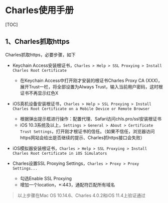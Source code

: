 # Charles使用手册

[TOC]

## 1、Charles抓取https

Charles抓取https，必要步骤，如下

* Keychain Access安装根证书，`Charles > Help > SSL Proxying > Install Charles Root Certificate`
  * 在Keychain Access中打开刚才安装的根证书Charles Proxy CA (XXX)，展开Trust一栏，将全部设置为Always Trust，输入当前用户密码，这时根证书不再显示红色X



* iOS真机设备安装根证书，`Charles > Help > SSL Proxying > Install Charles Root Certificate on a Mobile Device or Remote Browser`
  * 根据弹出提示框进行操作：配置代理、Safari访问chls.pro/ssl安装根证书
  * iOS 10.3系统及以上，`Settings > General > About > Certificate Trust Settings`，打开刚才根证书的信任。（如果不信任，浏览器访问https网站会给出是否继续的提示、Charles抓https接口会失败）



* iOS模拟器安装根证书，`Charles > Help > SSL Proxying > Install Charles Root Certificate in iOS Simulators`



* Charles设置SSL Proxying Settings，`Charles > Proxy > Proxy Settings...`
  * 勾选Enable SSL Proxying
  * 增加一个location，*:443，通配符匹配所有域名



> 以上步骤在Mac OS 10.14.6、Charles 4.0.2和iOS 11.4上验证通过









